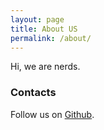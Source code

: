 ```yaml
---
layout: page
title: About US
permalink: /about/
---
```


Hi, we are nerds.

### Contacts

Follow us on [Github](http://github.com/smerm).
